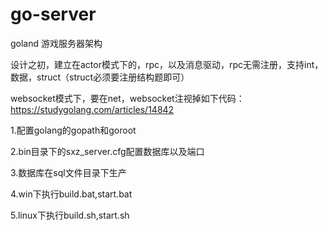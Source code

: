 # go-server
goland 游戏服务器架构

设计之初，建立在actor模式下的，rpc，以及消息驱动，rpc无需注册，支持int，数据，struct（struct必须要注册结构题即可）

websocket模式下，要在net，websocket注视掉如下代码：https://studygolang.com/articles/14842

1.配置golang的gopath和goroot

2.bin目录下的sxz_server.cfg配置数据库以及端口

3.数据库在sql文件目录下生产

4.win下执行build.bat,start.bat

5.linux下执行build.sh,start.sh

